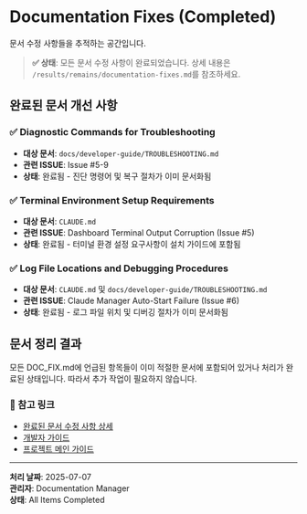 # Documentation Fixes (Completed)

문서 수정 사항들을 추적하는 공간입니다.

> **✅ 상태**: 모든 문서 수정 사항이 완료되었습니다. 상세 내용은 `/results/remains/documentation-fixes.md`를 참조하세요.

## 완료된 문서 개선 사항

### ✅ Diagnostic Commands for Troubleshooting

- **대상 문서**: `docs/developer-guide/TROUBLESHOOTING.md`
- **관련 ISSUE**: Issue #5-9
- **상태**: 완료됨 - 진단 명령어 및 복구 절차가 이미 문서화됨

### ✅ Terminal Environment Setup Requirements

- **대상 문서**: `CLAUDE.md`
- **관련 ISSUE**: Dashboard Terminal Output Corruption (Issue #5)
- **상태**: 완료됨 - 터미널 환경 설정 요구사항이 설치 가이드에 포함됨

### ✅ Log File Locations and Debugging Procedures

- **대상 문서**: `CLAUDE.md` 및 `docs/developer-guide/TROUBLESHOOTING.md`
- **관련 ISSUE**: Claude Manager Auto-Start Failure (Issue #6)
- **상태**: 완료됨 - 로그 파일 위치 및 디버깅 절차가 이미 문서화됨

## 문서 정리 결과

모든 DOC_FIX.md에 언급된 항목들이 이미 적절한 문서에 포함되어 있거나 처리가 완료된 상태입니다. 따라서 추가 작업이 필요하지 않습니다.

### 🔗 참고 링크

- [완료된 문서 수정 사항 상세](../../results/remains/documentation-fixes.md)
- [개발자 가이드](../developer-guide/TROUBLESHOOTING.md)
- [프로젝트 메인 가이드](../../CLAUDE.md)

______________________________________________________________________

**처리 날짜**: 2025-07-07\
**관리자**: Documentation Manager\
**상태**: All Items Completed
